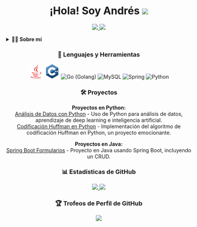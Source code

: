 <!-- Encabezado con banner animado -->
<div align="center">
    <h1>¡Hola! Soy Andrés <img src="https://media.giphy.com/media/l2JebqMs4f9uPWDbW/giphy.gif" width="30px"></h1>
</div>

<!-- Enlaces a tus perfiles -->
<p align="center">
    <a href="https://www.linkedin.com/in/andres-arias-792364229/" target="_blank">
        <img src="https://img.shields.io/badge/LinkedIn-Andrés_Arias-blue?style=for-the-badge&logo=linkedin"/>
    </a>
    <a href="https://github.com/AndresCortesA" target="_blank">
        <img src="https://img.shields.io/badge/GitHub-AndrésCortesA-black?style=for-the-badge&logo=github"/>
    </a>
</p>

<!-- Sobre mí -->
<details>
    <summary><strong>👨‍💻 Sobre mí</strong></summary>
    <p>
        ¡Hola! Soy Andrés, un entusiasta de Desarrollador Backend con un fervor especial por el análisis de datos y el mundo de Java. Mi enfoque actual se centra en dominar Spring, Java avanzado, MySQL y Go (Golang). Mi pasión radica en la constante exploración de tecnologías innovadoras y la creación de emocionantes proyectos.
    </p>
</details>

<!-- Lenguajes y herramientas -->
<h3 align="center">🚀 Lenguajes y Herramientas</h3>
<div align="center">
    <img src="https://github.com/devicons/devicon/blob/master/icons/java/java-plain.svg" title="Java" alt="Java" width="40" height="40">
    <img src="https://github.com/github/explore/blob/main/topics/cpp/cpp.png?raw=true" title="C++" alt="C++" width="40" height="40">
    <img src="https://img.icons8.com/color/48/000000/golang.png" alt="Go (Golang)" width="40" height="40"/>
    <img src="https://img.icons8.com/color/48/000000/mysql-logo.png" alt="MySQL" width="40" height="40"/>
    <img src="https://img.icons8.com/color/48/000000/spring-logo.png" alt="Spring" width="40" height="40"/>
    <img src="https://img.icons8.com/color/48/000000/python.png" alt="Python" width="40" height="40"/>
</div>

<!-- Proyectos -->
<h3 align="center">🛠️ Proyectos</h3>
<p align="center">
    <strong>Proyectos en Python:</strong><br>
    <a href="https://github.com/AndresCortesA/Analisis_Datos">Análisis de Datos con Python</a> - Uso de Python para análisis de datos, aprendizaje de deep learning e inteligencia artificial.<br>
    <a href="https://github.com/AndresCortesA/proyecto-fadaAA-2023I-python">Codificación Huffman en Python</a> - Implementación del algoritmo de codificación Huffman en Python, un proyecto emocionante.<br>
</p>
<p align="center">
    <strong>Proyectos en Java:</strong><br>
    <a href="https://github.com/AndresCortesA/Spring-formularios">Spring Boot Formularios</a> - Proyecto en Java usando Spring Boot, incluyendo un CRUD.<br>
    <!-- Agrega aquí más proyectos en Java si los tienes -->
</p>

<!-- Estadísticas de GitHub -->
<h3 align="center">📊 Estadísticas de GitHub</h3>
<div align="center">
    <a href="https://github.com/AndresCortesA">
        <img height="180em" src="https://github-readme-stats-git-masterrstaa-rickstaa.vercel.app/api?username=AndresCortesA&show_icons=true&theme=radical&include_all_commits=true&count_private=true"/>
    </a>
    <a href="https://github.com/AndresCortesA">
        <img height="180em" src="https://github-readme-stats-git-masterrstaa-rickstaa.vercel.app/api/top-langs/?username=AndresCortesA&layout=compact&langs_count=7&theme=radical"/>
    </a>
</div>

<!-- Trofeos de perfil de GitHub -->
<h3 align="center">🏆 Trofeos de Perfil de GitHub</h3>
<p align="center">
    <a href="https://github.com/AndresCortesA">
        <img src="https://github-profile-trophy.vercel.app/?username=AndresCortesA&no-frame=true&theme=onedark&rank=SECRET,SSS,SS,S,AAA,AA,A"/>
    </a>
</p>
